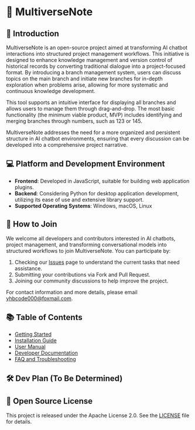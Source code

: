 # 🌌 MultiverseNote

## 📖 Introduction

MultiverseNote is an open-source project aimed at transforming AI chatbot interactions into structured project management workflows. This initiative is designed to enhance knowledge management and version control of historical records by converting traditional dialogue into a project-focused format. By introducing a branch management system, users can discuss topics on the main branch and initiate new branches for in-depth exploration when problems arise, allowing for more systematic and continuous knowledge development.

This tool supports an intuitive interface for displaying all branches and allows users to manage them through drag-and-drop. The most basic functionality (the minimum viable product, MVP) includes identifying and merging branches through numbers, such as 123 or 145.

MultiverseNote addresses the need for a more organized and persistent structure in AI chatbot environments, ensuring that every discussion can be developed into a comprehensive project narrative.

## 💻 Platform and Development Environment

- **Frontend**: Developed in JavaScript, suitable for building web application plugins.
- **Backend**: Considering Python for desktop application development, utilizing its ease of use and extensive library support.
- **Supported Operating Systems**: Windows, macOS, Linux

## 🤝 How to Join

We welcome all developers and contributors interested in AI chatbots, project management, and transforming conversational models into structured workflows to join MultiverseNote. You can participate by:

1. Checking our [Issues](#) page to understand the current tasks that need assistance.
2. Submitting your contributions via Fork and Pull Request.
3. Joining our community discussions to help improve the project.

For contact information and more details, please email [yhbcode000@foxmail.com](mailto:yhbcode000@foxmail.com).

## 📚 Table of Contents

- [Getting Started](docs/en/getting_started.md)
- [Installation Guide](docs/en/installation_guide.md)
- [User Manual](docs/en/user_manual.md)
- [Developer Documentation](docs/en/developer_documentation.md)
- [FAQ and Troubleshooting](docs/en/faq_and_troubleshooting.md)

## 🛠 Dev Plan (To Be Determined)

## 📜 Open Source License

This project is released under the Apache License 2.0. See the [LICENSE](LICENSE) file for details.
